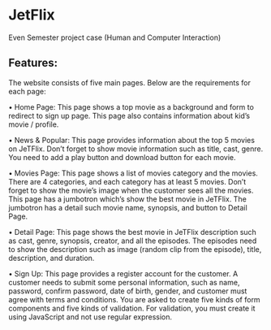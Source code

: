 # JetFlix
 Even Semester project case (Human and Computer Interaction)

## Features:
The website consists of five main pages. Below are the requirements for each page:

•	Home Page: 
This page shows a top movie as a background and form to redirect to sign up page. This page also contains information about kid’s movie / profile.

•	News & Popular:
This page provides information about the top 5 movies on JeTFlix. Don’t forget to show movie information such as title, cast, genre. You need to add a play button and download button for each movie.

•	Movies Page:
This page shows a list of movies category and the movies. There are 4 categories, and each category has at least 5 movies. Don’t forget to show the movie’s image when the customer sees all the movies. This page has a jumbotron which’s show the best movie in JeTFlix. The jumbotron has a detail such movie name, synopsis, and button to Detail Page.

•	Detail Page:
This page shows the best movie in JeTFlix description such as cast, genre, synopsis, creator, and all the episodes. The episodes need to show the description such as image (random clip from the episode), title, description, and duration.

•	Sign Up:
This page provides a register account for the customer. A customer needs to submit some personal information, such as name, password, confirm password, date of birth, gender, and customer must agree with terms and conditions. You are asked to create five kinds of form components and five kinds of validation. For validation, you must create it using JavaScript and not use regular expression.
